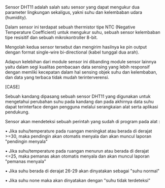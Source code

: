 Sensor DHT11 adalah salah satu sensor yang dapat mengukur dua parameter lingkungan sekaligus, yakni suhu dan kelembaban udara (humidity). 

Dalam sensor ini terdapat sebuah thermistor tipe NTC (Negative Temperature Coefficient) untuk mengukur suhu, sebuah sensor kelembaban tipe resisitif dan sebuah mikrokontroller 8-bit.

Mengolah kedua sensor tersebut dan mengirim hasilnya ke pin output dengan format single-wire bi-directional (kabel tunggal dua arah).

Adapun kelebihan dari module sensor ini dibanding module sensor lainnya yaitu dalam segi kualitas pembacaan data sensing yang lebih responsif dengan memliki kecepatan dalam hal sensing objek suhu dan kelembaban, dan data yang terbaca tidak mudah terinterverensi.


[CASE]

Sebuah kandang dipasang sebuah sensor DHT11 yang digunakan untuk mengetahui perubahan suhu pada kandang dan pada akhirnya data suhu dapat terinterface dengan pengguna melalui serangkaian alat serta aplikasi pendukung.

Sensor akan mendeteksi sebuah perintah yang sudah di program pada alat :

•	Jika suhu/temperature pada ruangan meningkat atau berada di derajat >=30, maka pendingin akan otomatis menyala dan akan muncul laporan "pendingin menyala"

•	Jika suhu/temperature pada ruangan menurun atau berada di derajat <=25, maka pemanas akan otomatis menyala dan akan muncul laporan "pemanas menyala"

•	Jika suhu berada di derajat 26-29 akan dinyatakan sebagai "suhu normal"

•	Jika suhu none maka akan dinyatakan dengan "suhu tidak terdeteksi"
